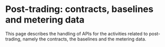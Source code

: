 # Post-trading: contracts, baselines and metering data

This page describes the handling of APIs for the activities related to post-trading, namely the contracts, the baselines and the metering data.



